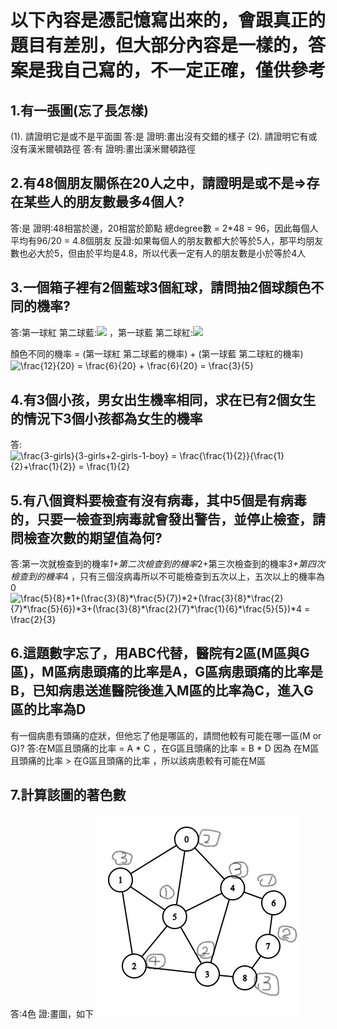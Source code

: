 # 以下內容是憑記憶寫出來的，會跟真正的題目有差別，但大部分內容是一樣的，答案是我自己寫的，不一定正確，僅供參考
## 1.有一張圖(忘了長怎樣)
(1). 請證明它是或不是平面圖 答:是 證明:畫出沒有交錯的樣子
(2). 請證明它有或沒有漢米爾頓路徑 答:有 證明:畫出漢米爾頓路徑
## 2.有48個朋友關係在20人之中，請證明是或不是=>存在某些人的朋友數最多4個人?
答:是
證明:48相當於邊，20相當於節點 總degree數 = 2*48 = 96，因此每個人平均有96/20 = 4.8個朋友
反證:如果每個人的朋友數都大於等於5人，那平均朋友數也必大於5，但由於平均是4.8，所以代表一定有人的朋友數是小於等於4人
## 3.一個箱子裡有2個藍球3個紅球，請問抽2個球顏色不同的機率?

答:第一球紅 第二球藍:<img src="https://render.githubusercontent.com/render/math?math=\frac{3}{5} * \frac{2}{4}"> ，第一球藍 第二球紅:<img src="https://render.githubusercontent.com/render/math?math=\frac{2}{5} * \frac{3}{4}">

顏色不同的機率 = (第一球紅 第二球藍的機率) + (第一球藍 第二球紅的機率)
<img src="http://www.sciweavers.org/tex2img.php?eq=%24%24%5Cfrac%7B12%7D%7B20%7D%20%3D%20%5Cfrac%7B6%7D%7B20%7D%20%2B%20%5Cfrac%7B6%7D%7B20%7D%20%3D%20%5Cfrac%7B3%7D%7B5%7D%24%24&bc=White&fc=Black&im=jpg&fs=12&ff=arev&edit=0" align="center" border="0" alt="\frac{12}{20} = \frac{6}{20} + \frac{6}{20} = \frac{3}{5}" width="133" height="26" />

## 4.有3個小孩，男女出生機率相同，求在已有2個女生的情況下3個小孩都為女生的機率
答:<img src="http://www.sciweavers.org/tex2img.php?eq=%24%24%5Cfrac%7B3-girls%7D%7B3-girls%2B2-girls-1-boy%7D%20%3D%20%5Cfrac%7B%5Cfrac%7B1%7D%7B2%7D%7D%7B%5Cfrac%7B1%7D%7B2%7D%2B%5Cfrac%7B1%7D%7B2%7D%7D%20%3D%20%5Cfrac%7B1%7D%7B2%7D%24%24&bc=White&fc=Black&im=jpg&fs=12&ff=arev&edit=0" align="center" border="0" alt="\frac{3-girls}{3-girls+2-girls-1-boy} = \frac{\frac{1}{2}}{\frac{1}{2}+\frac{1}{2}} = \frac{1}{2}" width="247" height="42" />

## 5.有八個資料要檢查有沒有病毒，其中5個是有病毒的，只要一檢查到病毒就會發出警告，並停止檢查，請問檢查次數的期望值為何?
答:第一次就檢查到的機率*1+第二次檢查到的機率*2+第三次檢查到的機率*3+第四次檢查到的機率*4 ，只有三個沒病毒所以不可能檢查到五次以上，五次以上的機率為0
<img src="http://www.sciweavers.org/tex2img.php?eq=%24%24%5Cfrac%7B5%7D%7B8%7D%2A1%2B%28%5Cfrac%7B3%7D%7B8%7D%2A%5Cfrac%7B5%7D%7B7%7D%29%2A2%2B%28%5Cfrac%7B3%7D%7B8%7D%2A%5Cfrac%7B2%7D%7B7%7D%2A%5Cfrac%7B5%7D%7B6%7D%29%2A3%2B%28%5Cfrac%7B3%7D%7B8%7D%2A%5Cfrac%7B2%7D%7B7%7D%2A%5Cfrac%7B1%7D%7B6%7D%2A%5Cfrac%7B5%7D%7B5%7D%29%2A4%20%3D%20%5Cfrac%7B2%7D%7B3%7D%24%24&bc=White&fc=Black&im=jpg&fs=12&ff=arev&edit=0" align="center" border="0" alt="\frac{5}{8}*1+(\frac{3}{8}*\frac{5}{7})*2+(\frac{3}{8}*\frac{2}{7}*\frac{5}{6})*3+(\frac{3}{8}*\frac{2}{7}*\frac{1}{6}*\frac{5}{5})*4 = \frac{2}{3}" width="503" height="26" />

## 6.這題數字忘了，用ABC代替，醫院有2區(M區與G區)，M區病患頭痛的比率是A，G區病患頭痛的比率是B，已知病患送進醫院後進入M區的比率為C，進入G區的比率為D
有一個病患有頭痛的症狀，但他忘了他是哪區的，請問他較有可能在哪一區(M or G)?
答:在M區且頭痛的比率 = A * C ，在G區且頭痛的比率 = B * D
因為 在M區且頭痛的比率 > 在G區且頭痛的比率 ，所以該病患較有可能在M區
## 7.計算該圖的著色數
答:4色 證:畫圖，如下
![](Inkedgraph_LI.jpg)
